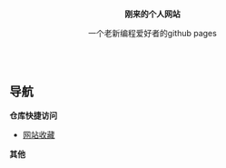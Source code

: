
<p align="center">  
  <br />
  <b>刚来的个人网站</b>
  <p align="center">一个老新编程爱好者的github pages</p>   
</p>

<br />
<br />

## 导航
**仓库快捷访问**

- [网站收藏](https://song-gld/github.io/nav)

**其他**




